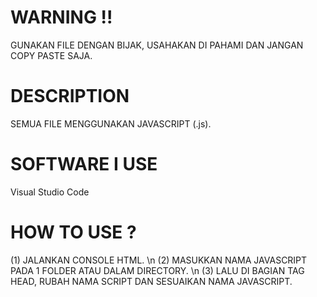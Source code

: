 # WARNING !!
GUNAKAN FILE DENGAN BIJAK, USAHAKAN DI PAHAMI DAN JANGAN COPY PASTE SAJA.

# DESCRIPTION
SEMUA FILE MENGGUNAKAN JAVASCRIPT (.js).

# SOFTWARE I USE
Visual Studio Code

# HOW TO USE ?
(1) JALANKAN CONSOLE HTML. \n
(2) MASUKKAN NAMA JAVASCRIPT PADA 1 FOLDER ATAU DALAM DIRECTORY. \n
(3) LALU DI BAGIAN TAG HEAD, RUBAH NAMA SCRIPT DAN SESUAIKAN NAMA JAVASCRIPT.
